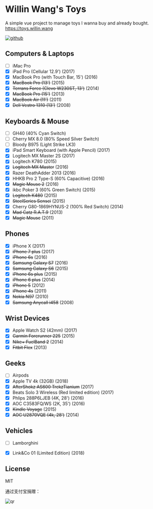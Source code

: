 # Willin Wang's Toys

A simple vue project to manage toys I wanna buy and already bought. https://toys.willin.wang

[![github](https://img.shields.io/github/followers/willin.svg?style=social&label=Follow)](https://github.com/willin)


## Computers & Laptops 

- [ ] iMac Pro
- [x] iPad Pro (Cellular 12.9') (2017)
- [x] MacBook Pro (with Touch Bar, 15') (2016)
- [x] <del>MacBook Pro (13')</del> (2015)
- [x] <del>Terrans Force (Clevo W230ST, 13')</del> (2014)
- [x] <del>MacBook Pro (15')</del> (2013)
- [x] <del>MacBook Air (11')</del> (2011)
- [x] <del>Dell Vestro 1310 (13')</del> (2008)

## Keyboards & Mouse 

- [ ] GH40 (40% Cyan Switch)
- [ ] Cherry MX 8.0 (80% Speed Silver Switch)
- [ ] Bloody B975 (Light Strike LK3)
- [x] iPad Smart Keyboard (with Apple Pencil) (2017)
- [x] Logitech MX Master 2S (2017)
- [x] Logitech K780 (2015)
- [x] <del>Logitech MX Master</del> (2016)
- [x] Razer DeathAdder 2013 (2016)
- [x] HHKB Pro 2 Type-S (60% Capacitive) (2016)
- [x] <del>Magic Mouse 2</del> (2016)
- [x] ikbc Poker 3 (60% Green Switch) (2015)
- [x] <del>Logitech K480</del> (2015)
- [x] <del>SteelSeries Sensei</del> (2015)
- [x] Cherry G80-1869HYNUS-2 (100% Red Switch) (2014)
- [x] <del>Mad Catz R.A.T.9</del> (2013)
- [x] <del>Magic Mouse</del> (2011)

## Phones 

- [x] iPhone X (2017)
- [x] <del>iPhone 7 plus</del> (2017)
- [x] <del>iPhone 6s</del> (2016)
- [x] <del>Samsung Galaxy S7</del> (2016)
- [x] <del>Samsung Galaxy S6</del> (2015)
- [x] <del>iPhone 6s plus</del> (2015)
- [x] <del>iPhone 6 plus</del> (2014)
- [x] <del>iPhone 5</del> (2012)
- [x] <del>iPhone 4s</del> (2011)
- [x] <del>Nokia N97</del> (2010)
- [x] <del>Samsung Anycall i458</del> (2008)

## Wrist Devices 

- [x] Apple Watch S2 (42mm) (2017)
- [x] <del>Garmin Forerunner 225</del> (2015)
- [x] <del>Nike+ FuelBand 2</del> (2014)
- [x] <del>Fitbit Flex</del> (2013)

## Geeks 

- [ ] Airpods
- [x] Apple TV 4k (32GB) (2018)
- [x] <del>AfterShokz AS600 TrekzTianium</del> (2017)
- [x] Beats Solo 3 Wireless (Red limited edition) (2017)
- [x] Phlips 288P6LJEB (4K, 28') (2016)
- [x] AOC C3583FQ/WS (2K, 35') (2016)
- [x] <del>Kindle Voyage</del> (2015)
- [x] <del>AOC U2870VQE (4k, 28')</del> (2014)

## Vehicles 

- [ ] Lamborghini
- [x] Link&Co 01 (Limited Edition) (2018)


## License

MIT

通过支付宝捐赠：

![qr](https://cloud.githubusercontent.com/assets/1890238/15489630/fccbb9cc-2193-11e6-9fed-b93c59d6ef37.png)
